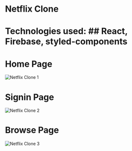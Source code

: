 # Netflix Clone

# Technologies used: ## React, Firebase, styled-components

# Home Page
![Netflix Clone 1](https://user-images.githubusercontent.com/68334235/133206160-e05e0710-cac4-4f08-9389-7901765b9dae.gif)

# Signin Page
![Netflix Clone 2](https://user-images.githubusercontent.com/68334235/133206181-91e166e8-4ffc-4528-96bd-b3d18c60f9ec.gif)

# Browse Page
![Netflix Clone 3](https://user-images.githubusercontent.com/68334235/133206189-60f0cb47-3f17-4a3c-b973-8fa1fa5dc845.gif)
